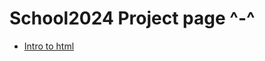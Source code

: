# School2024 Project page ^-^
<ul>
 <li> <a href="intro_to_html/index.html" target="_blank">Intro to html</a>